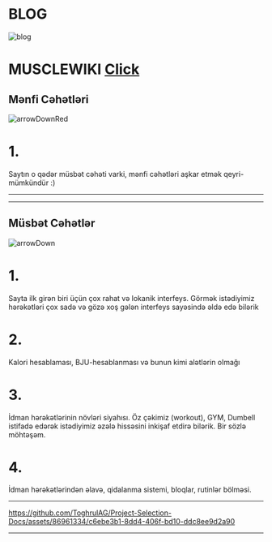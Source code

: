 <h1>BLOG</h1>   

![blog](https://github.com/ToghrulAG/Project-Selection-Docs/assets/86961334/c3b5f8dd-8edb-4dc7-844e-951a635bf507)

<h1>MUSCLEWIKI <a href="https://musclewiki.com/">Click</a></h1>







<h2>Mənfi Cəhətləri </h2>

![arrowDownRed](https://github.com/ToghrulAG/Project-Selection-Docs/assets/86961334/7246e12d-2f12-4b55-85a4-45852f1aeb06)



<p> <h1>1.</h1>Saytın o qədər müsbət cəhəti varki, mənfi cəhətləri aşkar etmək qeyri-mümkündür :)
</p>

<hr>

<hr>


<h2>Müsbət Cəhətlər</h2>

![arrowDown](https://github.com/ToghrulAG/Project-Selection-Docs/assets/86961334/1b224bb9-9006-4b9c-baf2-f382c1c42a4a)



<p> <h1>1.</h1>
 Sayta ilk girən biri üçün çox rahat və lokanik interfeys. Görmək istədiyimiz hərəkətləri çox sadə və gözə xoş gələn interfeys sayəsində əldə edə bilərik
</p>
<p> <h1>2.</h1>
 Kalori hesablaması, BJU-hesablanması və bunun kimi alətlərin olmağı
</p>
<p> <h1>3.</h1>
 İdman hərəkətlərinin növləri siyahısı. Öz çəkimiz (workout), GYM, Dumbell istifadə edərək istədiyimiz əzələ hissəsini inkişaf etdirə bilərik. Bir sözlə möhtəşəm.
</p>
<p> <h1>4.</h1>
 İdman hərəkətlərindən əlavə, qidalanma sistemi, bloqlar, rutinlər bölməsi.
</p>

<hr>


https://github.com/ToghrulAG/Project-Selection-Docs/assets/86961334/c6ebe3b1-8dd4-406f-bd10-ddc8ee9d2a90



<hr>
























